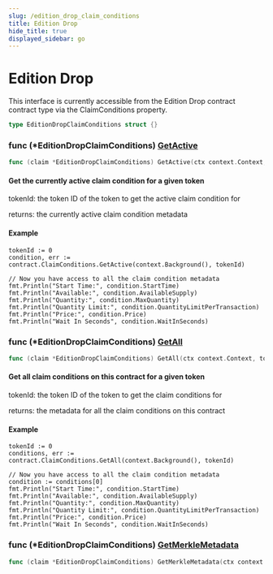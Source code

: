 ```yaml
---
slug: /edition_drop_claim_conditions
title: Edition Drop
hide_title: true
displayed_sidebar: go
---
```


# Edition Drop

This interface is currently accessible from the Edition Drop contract contract type via the ClaimConditions property.

```go
type EditionDropClaimConditions struct {}
```

### func \(\*EditionDropClaimConditions\) [GetActive](https://github.com/thirdweb-dev/go-sdk/blob/main/thirdweb/edition_drop_claim_conditions.go#L54)

```go
func (claim *EditionDropClaimConditions) GetActive(ctx context.Context, tokenId int) (*ClaimConditionOutput, error)
```

#### Get the currently active claim condition for a given token

tokenId: the token ID of the token to get the active claim condition for

returns: the currently active claim condition metadata

#### Example

```
tokenId := 0
condition, err := contract.ClaimConditions.GetActive(context.Background(), tokenId)

// Now you have access to all the claim condition metadata
fmt.Println("Start Time:", condition.StartTime)
fmt.Println("Available:", condition.AvailableSupply)
fmt.Println("Quantity:", condition.MaxQuantity)
fmt.Println("Quantity Limit:", condition.QuantityLimitPerTransaction)
fmt.Println("Price:", condition.Price)
fmt.Println("Wait In Seconds", condition.WaitInSeconds)
```

### func \(\*EditionDropClaimConditions\) [GetAll](https://github.com/thirdweb-dev/go-sdk/blob/main/thirdweb/edition_drop_claim_conditions.go#L97)

```go
func (claim *EditionDropClaimConditions) GetAll(ctx context.Context, tokenId int) ([]*ClaimConditionOutput, error)
```

#### Get all claim conditions on this contract for a given token

tokenId: the token ID of the token to get the claim conditions for

returns: the metadata for all the claim conditions on this contract

#### Example

```
tokenId := 0
conditions, err := contract.ClaimConditions.GetAll(context.Background(), tokenId)

// Now you have access to all the claim condition metadata
condition := conditions[0]
fmt.Println("Start Time:", condition.StartTime)
fmt.Println("Available:", condition.AvailableSupply)
fmt.Println("Quantity:", condition.MaxQuantity)
fmt.Println("Quantity Limit:", condition.QuantityLimitPerTransaction)
fmt.Println("Price:", condition.Price)
fmt.Println("Wait In Seconds", condition.WaitInSeconds)
```

### func \(\*EditionDropClaimConditions\) [GetMerkleMetadata](https://github.com/thirdweb-dev/go-sdk/blob/main/thirdweb/edition_drop_claim_conditions.go#L129)

```go
func (claim *EditionDropClaimConditions) GetMerkleMetadata(ctx context.Context) (*map[string]string, error)
```
